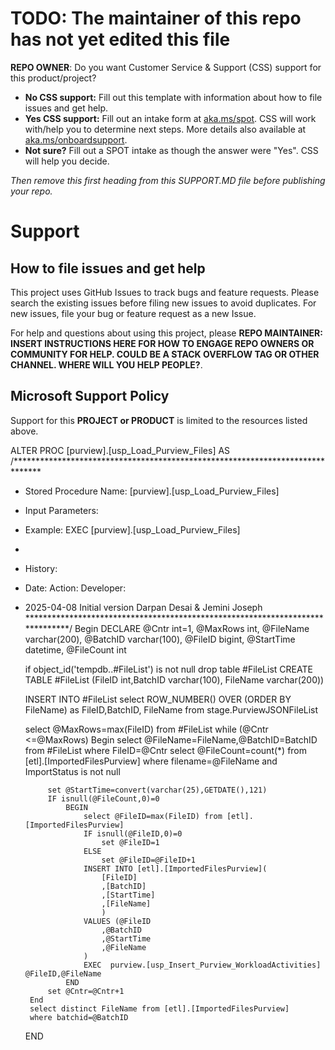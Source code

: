 # TODO: The maintainer of this repo has not yet edited this file

**REPO OWNER**: Do you want Customer Service & Support (CSS) support for this product/project?

- **No CSS support:** Fill out this template with information about how to file issues and get help.
- **Yes CSS support:** Fill out an intake form at [aka.ms/spot](https://aka.ms/spot). CSS will work with/help you to determine next steps. More details also available at [aka.ms/onboardsupport](https://aka.ms/onboardsupport).
- **Not sure?** Fill out a SPOT intake as though the answer were "Yes". CSS will help you decide.

*Then remove this first heading from this SUPPORT.MD file before publishing your repo.*

# Support

## How to file issues and get help  

This project uses GitHub Issues to track bugs and feature requests. Please search the existing 
issues before filing new issues to avoid duplicates.  For new issues, file your bug or 
feature request as a new Issue.

For help and questions about using this project, please **REPO MAINTAINER: INSERT INSTRUCTIONS HERE 
FOR HOW TO ENGAGE REPO OWNERS OR COMMUNITY FOR HELP. COULD BE A STACK OVERFLOW TAG OR OTHER
CHANNEL. WHERE WILL YOU HELP PEOPLE?**.

## Microsoft Support Policy  

Support for this **PROJECT or PRODUCT** is limited to the resources listed above.

ALTER PROC [purview].[usp_Load_Purview_Files] AS
/******************************************************************************
*  Stored Procedure Name: [purview].[usp_Load_Purview_Files] 
*  Input Parameters: 
*  Example: EXEC [purview].[usp_Load_Purview_Files]  
*
*  History:
*  Date:				Action:								Developer: 
*  2025-04-08			Initial version						Darpan Desai & Jemini Joseph
******************************************************************************/
Begin
	DECLARE @Cntr int=1,
		@MaxRows int,
		@FileName varchar(200),
		@BatchID varchar(100),
		@FileID bigint,
		@StartTime datetime,
		@FileCount int

	if object_id('tempdb..#FileList') is not null
		drop table #FileList
	CREATE TABLE #FileList (FileID int,BatchID varchar(100), FileName varchar(200))

	INSERT INTO #FileList select ROW_NUMBER() OVER (ORDER BY FileName) as FileID,BatchID, FileName from stage.PurviewJSONFileList

	select @MaxRows=max(FileID) from #FileList
	while (@Cntr <=@MaxRows)
		Begin
			select @FileName=FileName,@BatchID=BatchID from #FileList where FileID=@Cntr
			select @FileCount=count(*) from [etl].[ImportedFilesPurview]
			where filename=@FileName and ImportStatus is not null

			set @StartTime=convert(varchar(25),GETDATE(),121)
			IF isnull(@FileCount,0)=0
				BEGIN
					select @FileID=max(FileID) from [etl].[ImportedFilesPurview]
					IF isnull(@FileID,0)=0
						set @FileID=1
					ELSE
						set @FileID=@FileID+1
					INSERT INTO [etl].[ImportedFilesPurview](
						[FileID]
						,[BatchID]
						,[StartTime]
						,[FileName]
						)
					VALUES (@FileID
						,@BatchID
						,@StartTime
						,@FileName
					)
					EXEC  purview.[usp_Insert_Purview_WorkloadActivities] @FileID,@FileName
				END
			set @Cntr=@Cntr+1
		End
		select distinct FileName from [etl].[ImportedFilesPurview]
		where batchid=@BatchID
	END
